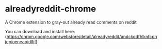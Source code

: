 # alreadyreddit-chrome
A Chrome extension to gray-out already read comments on reddit

You can download and install here: (https://chrom.google.com/webstore/detail/alreadyreddit/andckodfhlknfcphjcpioeneaoidlfjf)
